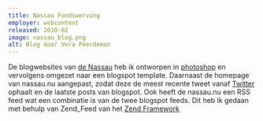 ```yaml
---
title: Nassau Fondswerving
employer: webcontent
released: 2010-02
image: nassau_blog.png
alt: Blog door Vera Peerdeman
---
```


De blogwebsites van [de Nassau](https://www.nassau.nu/) heb ik ontworpen in [photoshop](https://www.adobe.com/products/photoshop/family/) en vervolgens omgezet naar een blogspot template.
Daarnaast de homepage van nassau.nu aangepast, zodat deze de meest recente tweet vanaf [Twitter](https://twitter.com) ophaalt en de laatste posts van blogspot.
Ook heeft de nassau.nu een RSS feed wat een combinatie is van de twee blogspot feeds.
Dit heb ik gedaan met behulp van Zend_Feed van het [Zend Framework](https://framework.zend.com/)
